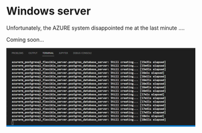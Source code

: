 # Windows server

Unfortunately, the AZURE system disappointed me at the last minute ....


Coming soon...

<img src="./images/Sad.png" width="500"/>
